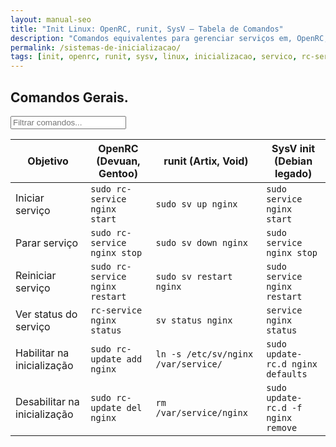 ```yaml
---
layout: manual-seo
title: "Init Linux: OpenRC, runit, SysV — Tabela de Comandos"
description: "Comandos equivalentes para gerenciar serviços em, OpenRC, runit e SysV. Tabela técnica copiável e validada."
permalink: /sistemas-de-inicializacao/
tags: [init, openrc, runit, sysv, linux, inicializacao, servico, rc-service, sv]
---
```


<section>


<h2>Comandos Gerais.</h2>

<input type="text" oninput="filtrarLinhas(this.value)" placeholder="Filtrar comandos...">
<script>
function filtrarLinhas(termo) {
  const linhas = document.querySelectorAll('tbody tr');
  linhas.forEach(linha => {
    linha.style.display = linha.textContent.toLowerCase().includes(termo.toLowerCase()) ? '' : 'none';
  });
}
</script>


<table class="evergreen-table">
  <thead>
    <tr>
      <th>Objetivo</th>
      <th>OpenRC (Devuan, Gentoo)</th>
      <th>runit (Artix, Void)</th>
      <th>SysV init (Debian legado)</th>
    </tr>
  </thead>
  <tbody>
    <tr>
      <td data-label="Objetivo">Iniciar serviço</td>
      <td data-label="OpenRC"><code>sudo rc-service nginx start</code></td>
      <td data-label="runit"><code>sudo sv up nginx</code></td>
      <td data-label="SysV init"><code>sudo service nginx start</code></td>
    </tr>
    <tr>
      <td data-label="Objetivo">Parar serviço</td>
      <td data-label="OpenRC"><code>sudo rc-service nginx stop</code></td>
      <td data-label="runit"><code>sudo sv down nginx</code></td>
      <td data-label="SysV init"><code>sudo service nginx stop</code></td>
    </tr>
    <tr>
      <td data-label="Objetivo">Reiniciar serviço</td>
      <td data-label="OpenRC"><code>sudo rc-service nginx restart</code></td>
      <td data-label="runit"><code>sudo sv restart nginx</code></td>
      <td data-label="SysV init"><code>sudo service nginx restart</code></td>
    </tr>
    <tr>
      <td data-label="Objetivo">Ver status do serviço</td>
      <td data-label="OpenRC"><code>rc-service nginx status</code></td>
      <td data-label="runit"><code>sv status nginx</code></td>
      <td data-label="SysV init"><code>service nginx status</code></td>
    </tr>
    <tr>
      <td data-label="Objetivo">Habilitar na inicialização</td>
      <td data-label="OpenRC"><code>sudo rc-update add nginx</code></td>
      <td data-label="runit"><code>ln -s /etc/sv/nginx /var/service/</code></td>
      <td data-label="SysV init"><code>sudo update-rc.d nginx defaults</code></td>
    </tr>
    <tr>
      <td data-label="Objetivo">Desabilitar na inicialização</td>
      <td data-label="OpenRC"><code>sudo rc-update del nginx</code></td>
      <td data-label="runit"><code>rm /var/service/nginx</code></td>
      <td data-label="SysV init"><code>sudo update-rc.d -f nginx remove</code></td>
    </tr>
  </tbody>
</table>
</section>





